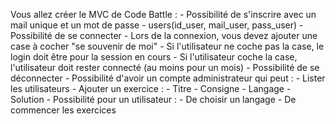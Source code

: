 Vous allez créer le MVC de Code Battle :
	- Possibilité de s'inscrire avec un mail unique et un mot de passe
      - users(id_user, mail_user, pass_user)
	- Possibilité de se connecter
		- Lors de la connexion, vous devez ajouter une case à cocher "se souvenir de moi"
			- Si l'utilisateur ne coche pas la case, le login doit être pour la session en cours
			- Si l'utilisateur coche la case, l'utilisateur doit rester connecté (au moins pour un mois)
	- Possibilité de se déconnecter
	- Possibilité d'avoir un compte administrateur qui peut :
		- Lister les utilisateurs
		- Ajouter un exercice :
			- Titre
			- Consigne
			- Langage
			- Solution
	- Possibilité pour un utilisateur :
		- De choisir un langage
		- De commencer les exercices